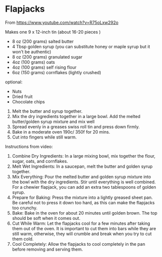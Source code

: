 # Flapjacks

From https://www.youtube.com/watch?v=R75oLxw292o

Makes one 9 x 12-inch tin (about 16-20 pieces )

* 8 oz (200 grams) salted butter
* 4 Tbsp golden syrup (you can substitute honey or maple syrup but it won't be authentic)
* 8 oz (200 grams) granulated sugar
* 4oz (100 grams) oats
* 4oz (100 grams) self rising flour
* 6oz (150 grams) cornflakes (lightly crushed)

optional:

* Nuts
* Dried fruit
* Chocolate chips

1. Melt the butter and syrup together.
2. Mix the dry ingredients together in a large bowl. Add the melted butter/golden syrup mixture and mix well
3. Spread evenly in a greases swiss roll tin and press down firmly.
4. Bake in a moderate oven 190c/ 350f for 20 mins.
5. Cut into fingers while still warm.

Instructions from video:

1. Combine Dry Ingredients: In a large mixing bowl, mix together the flour, sugar, oats, and cornflakes.
2. Melt Wet Ingredients: In a saucepan, melt the butter and golden syrup together.
3. Mix Everything: Pour the melted butter and golden syrup mixture into the bowl with the dry ingredients. Stir until
   everything is well combined. For a chewier flapjack, you can add an extra two tablespoons of golden syrup.
4. Prepare for Baking: Press the mixture into a lightly greased sheet pan. Be careful not to press it down too hard, as
   this can make the flapjacks too crunchy.
5. Bake: Bake in the oven for about 20 minutes until golden brown. The top should be soft when it comes out.
6. Cut While Warm: Let the flapjacks cool for a few minutes after taking them out of the oven. It is important to cut
   them into bars while they are still warm, otherwise, they will crumble and break when you try to cut them cold.
7. Cool Completely: Allow the flapjacks to cool completely in the pan before removing and serving them.


